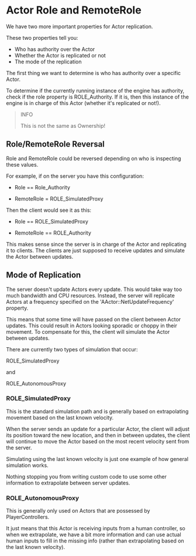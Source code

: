 # Actor Role and RemoteRole

We have two more important properties for Actor replication.

These two properties tell you:

- Who has authority over the Actor
- Whether the Actor is replicated or not
- The mode of the replication

The first thing we want to determine is who has authority over a specific Actor.

To determine if the currently running instance of the engine has authority, check if the role property is ROLE_Authority.
If it is, then this instance of the engine is in charge of this Actor (whether it's replicated or not!).

> INFO
>
> This is not the same as Ownership!

## Role/RemoteRole Reversal​

Role and RemoteRole could be reversed depending on who is inspecting these values.

For example, if on the server you have this configuration:

- Role == Role_Authority

- RemoteRole = ROLE_SimulatedProxy

Then the client would see it as this:

- Role == ROLE_SimulatedProxy

- RemoteRole == ROLE_Authority

This makes sense since the server is in charge of the Actor and replicating it to clients.
The clients are just supposed to receive updates and simulate the Actor between updates.

## Mode of Replication​

The server doesn't update Actors every update. This would take way too much bandwidth and CPU resources. Instead, the server will replicate Actors at a frequency specified on the 'AActor::NetUpdateFrequency' property.

This means that some time will have passed on the client between Actor updates. This could result in Actors looking sporadic or choppy in their movement. To compensate for this, the client will simulate the Actor between updates.

There are currently two types of simulation that occur:

ROLE_SimulatedProxy

and

ROLE_AutonomousProxy

### ROLE_SimulatedProxy​

This is the standard simulation path and is generally based on extrapolating movement based on the last known velocity.

When the server sends an update for a particular Actor, the client will adjust its position toward the new location, and then in between updates, the client will continue to move the Actor based on the most recent velocity sent from the server.

Simulating using the last known velocity is just one example of how general simulation works.

Nothing stopping you from writing custom code to use some other information to extrapolate between server updates.

### ROLE_AutonomousProxy​

This is generally only used on Actors that are possessed by PlayerControllers.

It just means that this Actor is receiving inputs from a human controller, so when we extrapolate, we have a bit more information and can use actual human inputs to fill in the missing info (rather than extrapolating based on the last known velocity).

